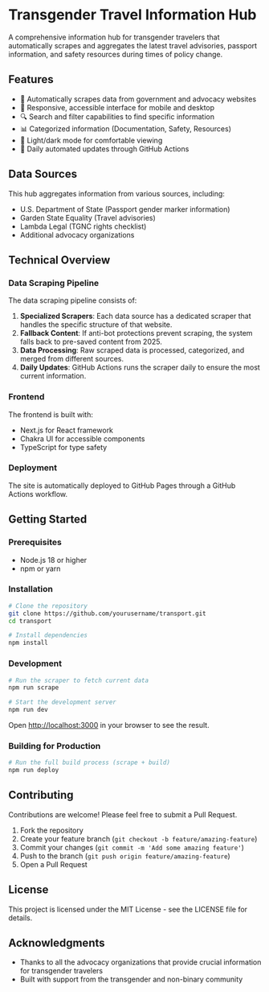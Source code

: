 # Transgender Travel Information Hub

A comprehensive information hub for transgender travelers that automatically scrapes and aggregates the latest travel advisories, passport information, and safety resources during times of policy change.

## Features

- 🔄 Automatically scrapes data from government and advocacy websites
- 📱 Responsive, accessible interface for mobile and desktop
- 🔍 Search and filter capabilities to find specific information
- 📊 Categorized information (Documentation, Safety, Resources)
- 🌙 Light/dark mode for comfortable viewing
- 🔄 Daily automated updates through GitHub Actions

## Data Sources

This hub aggregates information from various sources, including:

- U.S. Department of State (Passport gender marker information)
- Garden State Equality (Travel advisories)
- Lambda Legal (TGNC rights checklist)
- Additional advocacy organizations

## Technical Overview

### Data Scraping Pipeline

The data scraping pipeline consists of:

1. **Specialized Scrapers**: Each data source has a dedicated scraper that handles the specific structure of that website.
2. **Fallback Content**: If anti-bot protections prevent scraping, the system falls back to pre-saved content from 2025.
3. **Data Processing**: Raw scraped data is processed, categorized, and merged from different sources.
4. **Daily Updates**: GitHub Actions runs the scraper daily to ensure the most current information.

### Frontend

The frontend is built with:

- Next.js for React framework
- Chakra UI for accessible components
- TypeScript for type safety

### Deployment

The site is automatically deployed to GitHub Pages through a GitHub Actions workflow.

## Getting Started

### Prerequisites

- Node.js 18 or higher
- npm or yarn

### Installation

```bash
# Clone the repository
git clone https://github.com/yourusername/transport.git
cd transport

# Install dependencies
npm install
```

### Development

```bash
# Run the scraper to fetch current data
npm run scrape

# Start the development server
npm run dev
```

Open [http://localhost:3000](http://localhost:3000) in your browser to see the result.

### Building for Production

```bash
# Run the full build process (scrape + build)
npm run deploy
```

## Contributing

Contributions are welcome! Please feel free to submit a Pull Request.

1. Fork the repository
2. Create your feature branch (`git checkout -b feature/amazing-feature`)
3. Commit your changes (`git commit -m 'Add some amazing feature'`)
4. Push to the branch (`git push origin feature/amazing-feature`)
5. Open a Pull Request

## License

This project is licensed under the MIT License - see the LICENSE file for details.

## Acknowledgments

- Thanks to all the advocacy organizations that provide crucial information for transgender travelers
- Built with support from the transgender and non-binary community